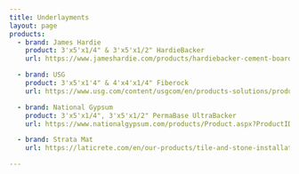 ```yaml
---
title: Underlayments
layout: page
products:
  - brand: James Hardie
    product: 3'x5'x1/4" & 3'x5'x1/2" HardieBacker
    url: https://www.jameshardie.com/products/hardiebacker-cement-board

  - brand: USG
    product: 3'x5'x1'4" & 4'x4'x1/4" Fiberock
    url: https://www.usg.com/content/usgcom/en/products-solutions/products/tile-and-flooring-installation/backerboards/usg-fiberock-underlayment.html

  - brand: National Gypsum
    product: 3'x5'x1/4", 3'x5'x1/2" PermaBase UltraBacker
    url: https://www.nationalgypsum.com/products/Product.aspx?ProductID=2367

  - brand: Strata Mat
    url: https://laticrete.com/en/our-products/tile-and-stone-installation-and-maintenance/uncoupling/strata_mat

---
```

